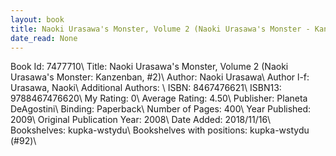 ```yaml
---
layout: book
title: Naoki Urasawa's Monster, Volume 2 (Naoki Urasawa's Monster - Kanzenban,  no. 2)
date_read: None
---
```


Book Id: 7477710\ 
Title: Naoki Urasawa's Monster, Volume 2 (Naoki Urasawa's Monster: Kanzenban, #2)\ 
Author: Naoki Urasawa\ 
Author l-f: Urasawa, Naoki\ 
Additional Authors: \ 
ISBN: 8467476621\ 
ISBN13: 9788467476620\ 
My Rating: 0\ 
Average Rating: 4.50\ 
Publisher: Planeta DeAgostini\ 
Binding: Paperback\ 
Number of Pages: 400\ 
Year Published: 2009\ 
Original Publication Year: 2008\ 
Date Added: 2018/11/16\ 
Bookshelves: kupka-wstydu\ 
Bookshelves with positions: kupka-wstydu (#92)\ 

